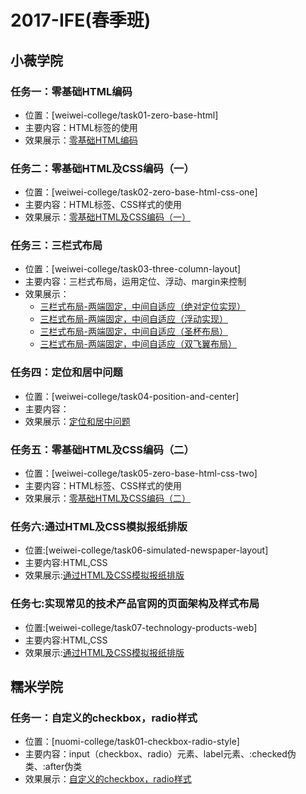 2017-IFE(春季班)
===============

## 小薇学院

### 任务一：零基础HTML编码

* 位置：[weiwei-college/task01-zero-base-html]
* 主要内容：HTML标签的使用
* 效果展示：[零基础HTML编码](https://fishnon.github.io/2017-ife-spring-class/weiwei-college/task01-zero-base-html/index.html)

### 任务二：零基础HTML及CSS编码（一）

* 位置：[weiwei-college/task02-zero-base-html-css-one]
* 主要内容：HTML标签、CSS样式的使用
* 效果展示：[零基础HTML及CSS编码（一）](https://fishnon.github.io/2017-ife-spring-class/weiwei-college/task02-zero-base-html-css-one/index.html)

### 任务三：三栏式布局

* 位置：[weiwei-college/task03-three-column-layout]
* 主要内容：三栏式布局，运用定位、浮动、margin来控制
* 效果展示：
  * [三栏式布局-两端固定，中间自适应（绝对定位实现）](https://fishnon.github.io/2017-ife-spring-class/weiwei-college/task03-three-column-layout/index.html)
  * [三栏式布局-两端固定，中间自适应（浮动实现）](https://fishnon.github.io/2017-ife-spring-class/weiwei-college/task03-three-column-layout/other-implement/implement-two.html)
  * [三栏式布局-两端固定，中间自适应（圣杯布局）](https://fishnon.github.io/2017-ife-spring-class/weiwei-college/task03-three-column-layout/other-implement/implement-three.html)
  * [三栏式布局-两端固定，中间自适应（双飞翼布局）](https://fishnon.github.io/2017-ife-spring-class/weiwei-college/task03-three-column-layout/other-implement/implement-four.html)

### 任务四：定位和居中问题

* 位置：[weiwei-college/task04-position-and-center]
* 主要内容：
* 效果展示：[定位和居中问题](https://fishnon.github.io/2017-ife-spring-class/weiwei-college/task04-position-and-center/index.html)

### 任务五：零基础HTML及CSS编码（二）

* 位置：[weiwei-college/task05-zero-base-html-css-two]
* 主要内容：HTML标签、CSS样式的使用
* 效果展示：[零基础HTML及CSS编码（二）](https://fishnon.github.io/2017-ife-spring-class/weiwei-college/task05-zero-base-html-css-two/index.html)

### 任务六:通过HTML及CSS模拟报纸排版

* 位置:[weiwei-college/task06-simulated-newspaper-layout]
* 主要内容:HTML,CSS
* 效果展示:[通过HTML及CSS模拟报纸排版](https://fishnon.github.io/2017-ife-spring-class/weiwei-college/task06-simulated-newspaper-layout/)

### 任务七:实现常见的技术产品官网的页面架构及样式布局

* 位置:[weiwei-college/task07-technology-products-web]
* 主要内容:HTML,CSS
* 效果展示:[通过HTML及CSS模拟报纸排版](https://fishnon.github.io/2017-ife-spring-class/weiwei-college/task07-technology-products-web/)

## 糯米学院

### 任务一：自定义的checkbox，radio样式

* 位置：[nuomi-college/task01-checkbox-radio-style]
* 主要内容：input（checkbox、radio）元素、label元素、:checked伪类、:after伪类
* 效果展示：[自定义的checkbox，radio样式](https://fishnon.github.io/2017-ife-spring-class/nuomi-college/task01-checkbox-radio-style/index.html)


